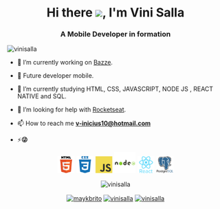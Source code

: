 <h1 align="center">Hi there <img src="https://raw.githubusercontent.com/kaueMarques/kaueMarques/master/hi.gif" width="30px">, I'm Vini Salla</h1>
<h3 align="center">A Mobile Developer in formation</h3>
<p align="left"> <img src="https://komarev.com/ghpvc/?username=viniciussalla" alt="vinisalla" /> </p>

- 🔭 I’m currently working on [Bazze](http://www.bazze.com.br/).

- 📆 Future developer mobile.

- 🌱 I’m currently studying HTML, CSS, JAVASCRIPT, NODE JS , REACT NATIVE and SQL.

- 🤔 I’m looking for help with [Rocketseat](https://rocketseat.com.br/).

- 📫 How to reach me **v-inicius10@hotmail.com**

- ⚡**😜**

<p align="center">
<img src="https://raw.githubusercontent.com/devicons/devicon/master/icons/html5/html5-original-wordmark.svg" alt="html5"  width="40" height="40"/>
<img src="https://raw.githubusercontent.com/devicons/devicon/master/icons/css3/css3-plain-wordmark.svg" alt="css3"  width="40" height="40"/>
<img src="https://raw.githubusercontent.com/devicons/devicon/master/icons/javascript/javascript-original.svg" alt="javascript" width="40" height="40"/>
<img src="https://raw.githubusercontent.com/devicons/devicon/master/icons/nodejs/nodejs-original-wordmark.svg" alt="nodejs" width="50" height="50"/>
<img src="https://raw.githubusercontent.com/devicons/devicon/master/icons/react/react-original-wordmark.svg" alt="react" width="40" height="40"/>
<img src="https://raw.githubusercontent.com/devicons/devicon/master/icons/postgresql/postgresql-original-wordmark.svg" alt="postgresql" width="40" height="40"/></p><p align="center">
<img src="https://github-readme-stats.vercel.app/api?username=viniciussalla&show_icons=true" alt="vinisalla"/> 
</p>

<p align="center">
<a href="https://www.linkedin.com/in/vin%C3%ADcius-salla-flores-875811212/" target="blank"><img align="center" src="https://cdn.jsdelivr.net/npm/simple-icons@3.0.1/icons/linkedin.svg" alt="maykbrito" height="30" width="30" /></a>
<a href="https://www.facebook.com/vinny.salla/" target="blank"><img align="center" src="https://cdn.jsdelivr.net/npm/simple-icons@3.0.1/icons/facebook.svg" alt="vinisalla" height="30" width="30" /></a>
<a href="https://instagram.com/vinisalla/" target="blank"><img align="center" src="https://cdn.jsdelivr.net/npm/simple-icons@3.0.1/icons/instagram.svg" alt="vinisalla" height="30" width="30" /></a>
</p>



